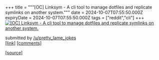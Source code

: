+++
title = """[OC] Linksym - A cli tool to manage dotfiles and replicate symlinks on another system."""
date = 2024-10-07T07:55:50.000Z
expiryDate = 2024-10-07T07:55:50.000Z
tags = ["reddit","cli"]
+++
[![[OC] Linksym - A cli tool to manage dotfiles and replicate symlinks on another system.](https://external-preview.redd.it/c0qVJKuC2RL-u-Z14BHq7oL_1Ssv8RVyyp068eeW1FQ.jpg?width=640&crop=smart&auto=webp&s=e430b424c61dc70701df8644ba15ef7263ade923 "[OC] Linksym - A cli tool to manage dotfiles and replicate symlinks on another system.")](https://www.reddit.com/r/commandline/comments/1fy2drq/oc_linksym_a_cli_tool_to_manage_dotfiles_and/)

submitted by [/u/pretty\_lame\_jokes](https://www.reddit.com/user/pretty_lame_jokes)  
[\[link\]](https://github.com/SwayKh/linksym) [\[comments\]](https://www.reddit.com/r/commandline/comments/1fy2drq/oc_linksym_a_cli_tool_to_manage_dotfiles_and/)

[[source]](https://www.reddit.com/r/commandline/comments/1fy2drq/oc_linksym_a_cli_tool_to_manage_dotfiles_and/)
